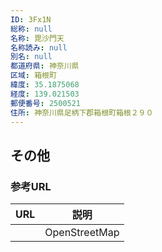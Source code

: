 ```yaml
---
ID: 3Fx1N
総称: null
名称: 毘沙門天
名称読み: null
別名: null
都道府県: 神奈川県
区域: 箱根町
緯度: 35.1875068
経度: 139.021503
郵便番号: 2500521
住所: 神奈川県足柄下郡箱根町箱根２９０
---
```


## その他

### 参考URL

| URL | 説明          |
| --- | ------------- |
|     | OpenStreetMap |
